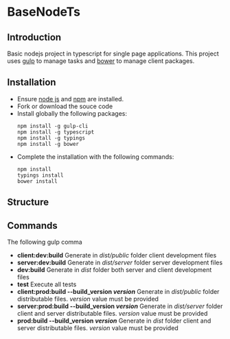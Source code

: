 # BaseNodeTs

## Introduction
Basic nodejs project in typescript for single page applications.
This project uses [gulp](http://http://gulpjs.com) to manage tasks and [bower](https://bower.io) to manage client packages.

## Installation
* Ensure [node js](https://nodejs.org) and [npm](https://www.npmjs.com/) are installed.
* Fork or download the souce code
* Install globally the following packages:
    ```
    npm install -g gulp-cli
    npm install -g typescript
    npm install -g typings
    npm install -g bower
    ```
* Complete the installation with the following commands:
    ```
    npm install
    typings install
    bower install
    ```
## Structure

## Commands

The following gulp comma

* **client:dev:build**
	Generate in *dist/public* folder client development files
* **server:dev:build**
	Generate in *dist/server* folder server development files
* **dev:build**
	Generate in *dist* folder both server and client development files
* **test**
	Execute all tests
* **client:prod:build --build_version *version***
	Generate in *dist/public* folder distributable files. *version* value must be provided
* **server:prod:build --build_version *version***
	Generate in *dist/server* folder client and server distributable files. *version* value must be provided
* **prod:build --build_version *version***
	Generate in *dist* folder client and server distributable files. *version* value must be provided

